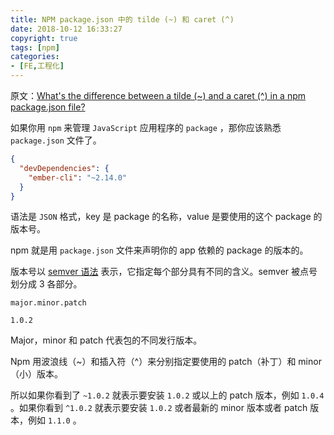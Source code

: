 ```yaml
---
title: NPM package.json 中的 tilde (~) 和 caret (^) 
date: 2018-10-12 16:33:27
copyright: true
tags: [npm]
categories: 
- [FE,工程化]
---
```




原文：[What's the difference between a tilde (~) and a caret (^) in a npm package.json file?](https://michaelsoolee.com/npm-package-tilde-caret/)



如果你用 `npm` 来管理 `JavaScript` 应用程序的 `package` ，那你应该熟悉 `package.json` 文件了。

```json
{
  "devDependencies": {
    "ember-cli": "~2.14.0"
  }
}
```

语法是 `JSON` 格式，key 是 package 的名称，value 是要使用的这个 package 的版本号。

<!--more-->

npm 就是用 `package.json` 文件来声明你的 app 依赖的 package 的版本的。

版本号以 [semver 语法](http://semver.org/) 表示，它指定每个部分具有不同的含义。semver 被点号划分成 3 各部分。

```shell
major.minor.patch

1.0.2
```

Major，minor 和 patch 代表包的不同发行版本。

Npm 用波浪线（~）和插入符（^）来分别指定要使用的 patch（补丁）和 minor（小）版本。

所以如果你看到了 `~1.0.2` 就表示要安装 `1.0.2` 或以上的 patch 版本，例如 `1.0.4` 。如果你看到 `^1.0.2` 就表示要安装 `1.0.2` 或者最新的 minor 版本或者 patch 版本，例如 `1.1.0` 。

